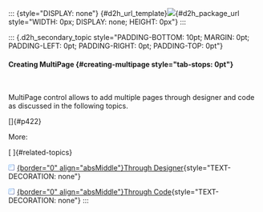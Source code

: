 ::: {style="DISPLAY: none"}
[](ms-xhelp:///?Id=d2h_url_template){#d2h_url_template}![](!package_url!){#d2h_package_url style="WIDTH: 0px; DISPLAY: none; HEIGHT: 0px"}
:::

::: {.d2h_secondary_topic style="PADDING-BOTTOM: 10pt; MARGIN: 0pt; PADDING-LEFT: 0pt; PADDING-RIGHT: 0pt; PADDING-TOP: 0pt"}
#### Creating MultiPage {#creating-multipage style="tab-stops: 0pt"}

 

MultiPage control allows to add multiple pages through designer and code as discussed in the following topics.

[]{#p422} 

More:

[ ]{#related-topics}

[![](button.gif){border="0" align="absMiddle"}Through Designer](ms-xhelp:///?Id=0a61abff-e3cf-41c9-8417-29332c7b4ddc){style="TEXT-DECORATION: none"}

[![](button.gif){border="0" align="absMiddle"}Through Code](ms-xhelp:///?Id=bb4c4772-0470-426f-9053-773d15ad20d7){style="TEXT-DECORATION: none"}
:::
